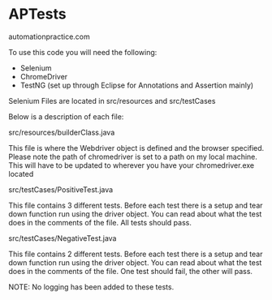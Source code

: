 # APTests
automationpractice.com 

To use this code you will need the following:
- Selenium
- ChromeDriver 
- TestNG (set up through Eclipse for Annotations and Assertion mainly)

Selenium Files are located in src/resources and src/testCases

Below is a description of each file:

src/resources/builderClass.java

This file is where the Webdriver object is defined and the browser specified. 
Please note the path of chromedriver is set to a path on my local machine. This will have to be updated
to wherever you have your chromedriver.exe located

src/testCases/PositiveTest.java

This file contains 3 different tests. Before each test there is a setup and tear down function run 
using the driver object. You can read about what the test does in the comments of the file. 
All tests should pass.

src/testCases/NegativeTest.java

This file contains 2 different tests. Before each test there is a setup and tear down function run 
using the driver object. You can read about what the test does in the comments of the file. One test
should fail, the other will pass.

NOTE: No logging has been added to these tests.
